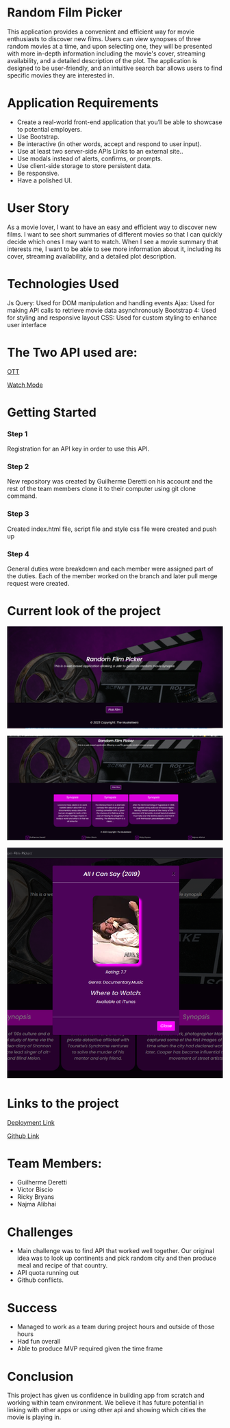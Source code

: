 # Random Film Picker

This application provides a convenient and efficient way for movie enthusiasts to discover new films. Users can view synopses of three random movies at a time, and upon selecting one, they will be presented with more in-depth information including the movie's cover, streaming availability, and a detailed description of the plot. The application is designed to be user-friendly, and an intuitive search bar allows users to find specific movies they are interested in.


# Application Requirements

* Create a real-world front-end application that you’ll be able to showcase to potential employers. 
* Use Bootstrap.
* Be interactive (in other words, accept and respond to user input).
* Use at least two server-side APIs Links to an external site..
* Use modals instead of alerts, confirms, or prompts.
* Use client-side storage to store persistent data.
* Be responsive.
* Have a polished UI.

# User Story

As a movie lover, I want to have an easy and efficient way to discover new films. I want to see short summaries of different movies so that I can quickly decide which ones I may want to watch. When I see a movie summary that interests me, I want to be able to see more information about it, including its cover, streaming availability, and a detailed plot description.

# Technologies Used

Js Query: Used for DOM manipulation and handling events
Ajax: Used for making API calls to retrieve movie data asynchronously
Bootstrap 4: Used for styling and responsive layout
CSS: Used for custom styling to enhance user interface

# The Two API used are:

[OTT](https://rapidapi.com/gox-ai-gox-ai-default/api/ott-details)

[Watch Mode](https://watchmode.p.rapidapi.com)

# Getting Started

### Step 1

Registration for an API key in order to use this API.

### Step 2

New repository was created by Guilherme Deretti on his account and the rest of the team members clone it to their computer using git clone command.

### Step 3

Created index.html file, script file and style css file were created and push up

### Step 4

General duties were breakdown and each member were assigned part of the duties. Each of the member worked on the branch and later pull merge request were created. 


# Current look of the project

![On Loading](./assets/images/onload.png)


![upon clicking Pick Film](./assets/images/synopsis.png)


![Clicking Synopsis](./assets/images/Modal2.png)

# Links to the project

[Deployment Link](https://guilhermederetti.github.io/Random-Film-Picker/)

[Github Link](https://guilhermederetti.github.io/Random-Film-Picker/)


# Team Members:

* Guilherme Deretti
* Victor Biscio
* Ricky Bryans
* Najma Alibhai

# Challenges

* Main challenge was to find API that worked well together. Our original idea was to look up continents and pick random city and then produce meal and recipe of that country.
* API quota running out
* Github conflicts.

# Success

* Managed to work as a team during project hours and outside of those hours
* Had fun overall
* Able to produce MVP required given the time frame

# Conclusion

This project has given us confidence in building app from scratch and working within team environment. We believe it has future potential in linking with other apps or using other api and showing which cities the movie is playing in. 
    


